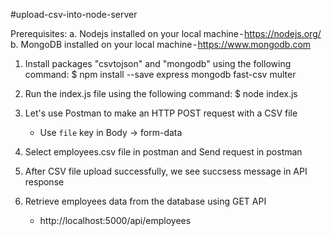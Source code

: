 #upload-csv-into-node-server

Prerequisites:
a. Nodejs installed on your local machine - https://nodejs.org/
b. MongoDB installed on your local machine - https://www.mongodb.com

1. Install packages "csvtojson" and "mongodb" using the following command:
    $ npm install --save express mongodb fast-csv multer

2. Run the index.js file using the following command:
    $ node index.js

3. Let's use Postman to make an HTTP POST request with a CSV file
    - Use `file` key in Body -> form-data

4. Select employees.csv file in postman and Send request in postman

5. After CSV file upload successfully, we see succsess message in API response

6. Retrieve employees data from the database using GET API
    - http://localhost:5000/api/employees
